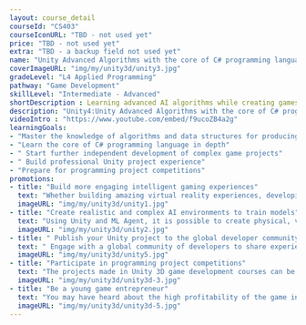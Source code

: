 ```yaml
---
layout: course_detail
courseId: "CS403"
courseIconURL: "TBD - not used yet"
price: "TBD - not used yet"
extra: "TBD - a backup field not used yet"
name: "Unity Advanced Algorithms with the core of C# programming language"
coverImageURL: "img/my/unity3d/unity3.jpg"
gradeLevel: "L4 Applied Programming"
pathway: "Game Development"
skillLevel: "Intermediate - Advanced"
shortDescription : Learning advanced AI algorithms while creating games will be a learning experience you've never experienced before"
description: "Unity4:Unity Advanced Algorithms with the core of C# programming language course is an advanced course on the topic of Unity. Through the course, students will master professional Unity project experience, learn the core content of the C# language in-depth, and master algorithms and data structures, so that they will further begin to be able to develop complex game works independently."
videoIntro : "https://www.youtube.com/embed/f9ucoZB4a2g"
learningGoals:
- "Master the knowledge of algorithms and data structures for producing games independently"
- "Learn the core of C# programming language in depth"
- " Start further independent development of complex game projects"
- " Build professional Unity project experience"
- "Prepare for programming project competitions"
promotions:
- title: "Build more engaging intelligent gaming experiences"
  text: "Whether building amazing virtual reality experiences, developing exciting games, or creating immersive educational applications, Unity Project Development provides a creative and enthusiastic arena for students to create more engaging gameplay and enhanced gaming experiences."
  imageURL: "img/my/unity3d/unity1.jpg"
- title: "Create realistic and complex AI environments to train models"
  text: "Using Unity and ML Agent, it is possible to create physical, visual, and cognitively enriched AI environments that students can use for benchmarking as well as for researching new algorithms and methods."
  imageURL: "img/my/unity3d/unity2.jpg"
- title: " Publish your Unity project to the global developer community"
  text: " Engage with a global community of developers to share experiences, gain inspiration, and publish your projects to major platforms so that more people can enjoy your creations."
  imageURL: "img/my/unity3d/unity5.jpg"
- title: "Participate in programming project competitions"
  text: "The projects made in Unity 3D game development courses can be great submissions for programming project competitions. Use all of your creativity, get involved in solving life's problems, do experiments, publish the projects, and build a foundation for college applications."
  imageURL: "img/my/unity3d/unity3d-3.jpg"
- title: "Be a young game entrepreneur"
  text: "You may have heard about the high profitability of the game industry, but this just reflects the vitality and attraction of the game industry. Game development always belongs to the young generation, start early and maybe you will be the next game entrepreneur."
  imageURL: "img/my/unity3d/unity3d-5.jpg"
---
```

